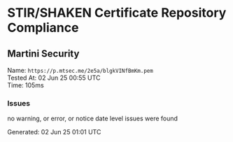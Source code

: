 # STIR/SHAKEN Certificate Repository Compliance

## Martini Security

Name: `https://p.mtsec.me/2e5a/blgkVINfBmKm.pem`\
Tested At: 02 Jun 25 00:55 UTC\
Time: 105ms

### Issues

no warning, or error, or notice date level issues were found

Generated: 02 Jun 25 01:01 UTC